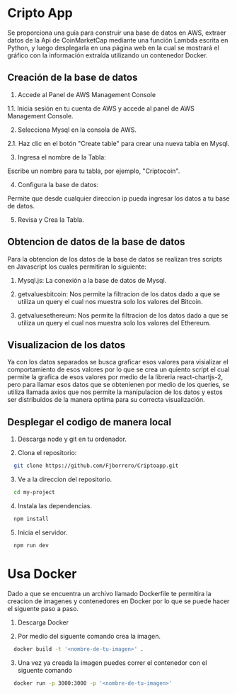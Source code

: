 # Cripto App

Se proporciona una guía para construir una base de datos en AWS, extraer datos de la Api de CoinMarketCap mediante una función Lambda escrita en Python, y luego desplegarla en una página web en la cual se mostrará el gráfico con la información extraída utilizando un contenedor Docker.

## Creación de la base de datos 

1. Accede al Panel de AWS Management Console

1.1. Inicia sesión en tu cuenta de AWS y accede al panel de AWS      Management Console.

2. Selecciona Mysql en la consola de AWS. 

2.1. Haz clic en el botón "Create table" para crear una nueva tabla en Mysql.


3. Ingresa el nombre de la Tabla:

Escribe un nombre para tu tabla, por ejemplo, "Criptocoin".

4. Configura la base de datos:

Permite que desde cualquier direccion ip pueda ingresar los datos a tu base de datos.


5. Revisa y Crea la Tabla.

## Obtencion de datos de la base de datos 

Para la obtencion de los datos de la base de datos se realizan tres scripts en Javascript los cuales permitiran lo siguiente: 

1. Mysql.js: La conexión a la base de datos de Mysql.

2. getvaluesbitcoin: Nos permite la filtracion de los datos dado a que se utiliza un query el cual nos muestra solo los valores del Bitcoin.

3. getvaluesethereum: Nos permite la filtracion de los datos dado a que se utiliza un query el cual nos muestra solo los valores del Ethereum.

## Visualizacion de los datos 

Ya con los datos separados se busca graficar esos valores para visializar el comportamiento de esos valores por lo que se crea un quiento script el cual permite la grafica de esos valores por medio de la libreria react-chartjs-2, pero para llamar esos datos que se obtenienen por medio de los queries, se utiliza llamada axios que nos permite la manipulacion de los datos y estos ser distribuidos de la manera optima para su correcta visualización.
## Desplegar el codigo de manera local

1. Descarga node y git en tu ordenador.

2. Clona el repositorio: 
```bash
  git clone https://github.com/Fjborrero/Criptoapp.git
```

3. Ve a la direccion del repositorio.

```bash
  cd my-project
```

4. Instala las dependencias.

```bash
  npm install
```
5. Inicia el servidor.

```bash
  npm run dev
```
# Usa Docker 

Dado a que se encuentra un archivo llamado Dockerfile te permitira la creacion de imagenes y contenedores en Docker por lo que se puede hacer el siguente paso a paso.

1. Descarga Docker 

2. Por medio del siguente comando crea la imagen.
```bash
  docker build -t '<nombre-de-tu-imagen>' .
```

3. Una vez ya creada la imagen puedes correr el contenedor con el siguente comando
```bash
  docker run -p 3000:3000 -p '<nombre-de-tu-imagen>' 
```
